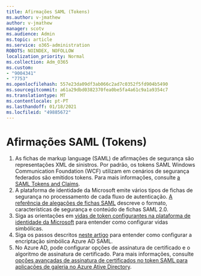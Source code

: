 ```yaml
---
title: Afirmações SAML (Tokens)
ms.author: v-jmathew
author: v-jmathew
manager: scotv
ms.audience: Admin
ms.topic: article
ms.service: o365-administration
ROBOTS: NOINDEX, NOFOLLOW
localization_priority: Normal
ms.collection: Adm_O365
ms.custom:
- "9004341"
- "7753"
ms.openlocfilehash: 557e23da09df3ab066c2ad7c0352f5fd904b5490
ms.sourcegitcommit: a61a29dbd0382370fea0be5fa4a61c9a1a9354c7
ms.translationtype: MT
ms.contentlocale: pt-PT
ms.lasthandoff: 01/18/2021
ms.locfileid: "49885672"
---
```

# <a name="saml-assertions-tokens"></a>Afirmações SAML (Tokens)

1. As fichas de markup language (SAML) de afirmações de segurança são representações XML de sinistros. Por padrão, os tokens SAML Windows Communication Foundation (WCF) utilizam em cenários de segurança federados são emitidos tokens. Para mais informações, consulte [a SAML Tokens and Claims](https://docs.microsoft.com/dotnet/framework/wcf/feature-details/saml-tokens-and-claims).
2. A plataforma de identidade da Microsoft emite vários tipos de fichas de segurança no processamento de cada fluxo de autenticação. [A referência de alegações de fichas SAML](https://docs.microsoft.com/azure/active-directory/develop/reference-saml-tokens) descreve o formato, características de segurança e conteúdo de fichas SAML 2.0.
3. Siga as orientações em [vidas de token configurantes na plataforma de identidade da Microsoft](https://docs.microsoft.com/azure/active-directory/develop/active-directory-configurable-token-lifetimes) para entender como configurar vidas simbólicas.
4. Siga os passos descritos [neste artigo](https://docs.microsoft.com/azure/active-directory/manage-apps/howto-saml-token-encryption) para entender como configurar a encriptação simbólica Azure AD SAML.
5. No Azure AD, pode configurar opções de assinatura de certificado e o algoritmo de assinatura de certificado. Para mais informações, consulte [opções avançadas de assinatura de certificados no token SAML para aplicações de galeria no Azure Ative Directory](https://docs.microsoft.com/azure/active-directory/manage-apps/certificate-signing-options).
